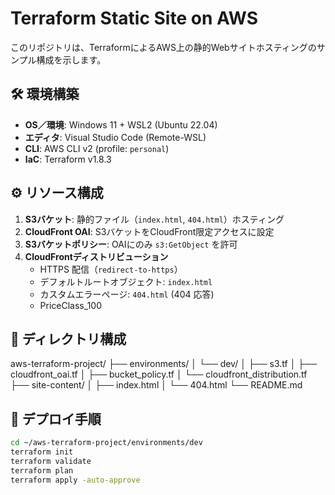 # Terraform Static Site on AWS

このリポジトリは、TerraformによるAWS上の静的Webサイトホスティングのサンプル構成を示します。

## 🛠️ 環境構築

- **OS／環境**: Windows 11 + WSL2 (Ubuntu 22.04)  
- **エディタ**: Visual Studio Code (Remote-WSL)  
- **CLI**: AWS CLI v2 (profile: `personal`)  
- **IaC**: Terraform v1.8.3  

## ⚙️ リソース構成

1. **S3バケット**: 静的ファイル（`index.html`, `404.html`）ホスティング  
2. **CloudFront OAI**: S3バケットをCloudFront限定アクセスに設定  
3. **S3バケットポリシー**: OAIにのみ `s3:GetObject` を許可  
4. **CloudFrontディストリビューション**  
   - HTTPS 配信（`redirect-to-https`）  
   - デフォルトルートオブジェクト: `index.html`  
   - カスタムエラーページ: `404.html` (404 応答)  
   - PriceClass_100  

## 📂 ディレクトリ構成

aws-terraform-project/
├── environments/
│ └── dev/
│ ├── s3.tf
│ ├── cloudfront_oai.tf
│ ├── bucket_policy.tf
│ └── cloudfront_distribution.tf
├── site-content/
│ ├── index.html
│ └── 404.html
└── README.md


## 🚀 デプロイ手順

```bash
cd ~/aws-terraform-project/environments/dev
terraform init
terraform validate
terraform plan
terraform apply -auto-approve
